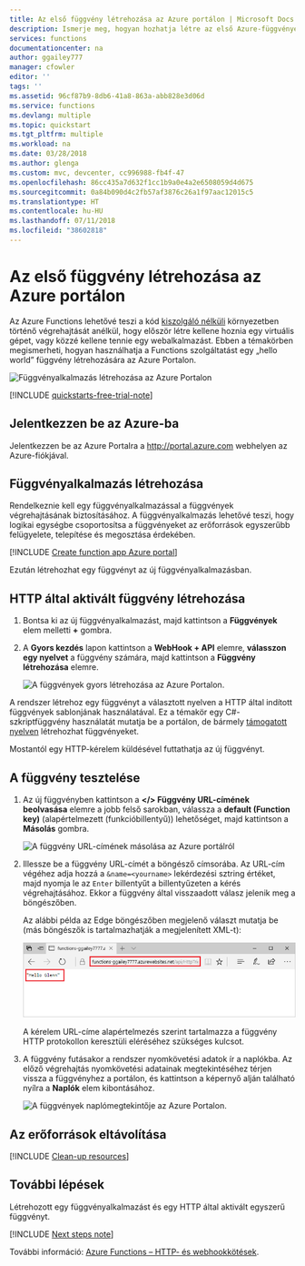 ```yaml
---
title: Az első függvény létrehozása az Azure portálon | Microsoft Docs
description: Ismerje meg, hogyan hozhatja létre az első Azure-függvényét kiszolgáló nélküli végrehajtáshoz az Azure Portalon.
services: functions
documentationcenter: na
author: ggailey777
manager: cfowler
editor: ''
tags: ''
ms.assetid: 96cf87b9-8db6-41a8-863a-abb828e3d06d
ms.service: functions
ms.devlang: multiple
ms.topic: quickstart
ms.tgt_pltfrm: multiple
ms.workload: na
ms.date: 03/28/2018
ms.author: glenga
ms.custom: mvc, devcenter, cc996988-fb4f-47
ms.openlocfilehash: 86cc435a7d632f1cc1b9a0e4a2e6508059d4d675
ms.sourcegitcommit: 0a84b090d4c2fb57af3876c26a1f97aac12015c5
ms.translationtype: HT
ms.contentlocale: hu-HU
ms.lasthandoff: 07/11/2018
ms.locfileid: "38602818"
---
```

# <a name="create-your-first-function-in-the-azure-portal"></a>Az első függvény létrehozása az Azure portálon

Az Azure Functions lehetővé teszi a kód [kiszolgáló nélküli](https://azure.microsoft.com/overview/serverless-computing/) környezetben történő végrehajtását anélkül, hogy először létre kellene hoznia egy virtuális gépet, vagy közzé kellene tennie egy webalkalmazást. Ebben a témakörben megismerheti, hogyan használhatja a Functions szolgáltatást egy „hello world” függvény létrehozására az Azure Portalon.

![Függvényalkalmazás létrehozása az Azure Portalon](./media/functions-create-first-azure-function/function-app-in-portal-editor.png)

[!INCLUDE [quickstarts-free-trial-note](../../includes/quickstarts-free-trial-note.md)]

## <a name="log-in-to-azure"></a>Jelentkezzen be az Azure-ba

Jelentkezzen be az Azure Portalra a <http://portal.azure.com> webhelyen az Azure-fiókjával.

## <a name="create-a-function-app"></a>Függvényalkalmazás létrehozása

Rendelkeznie kell egy függvényalkalmazással a függvények végrehajtásának biztosításához. A függvényalkalmazás lehetővé teszi, hogy logikai egységbe csoportosítsa a függvényeket az erőforrások egyszerűbb felügyelete, telepítése és megosztása érdekében. 

[!INCLUDE [Create function app Azure portal](../../includes/functions-create-function-app-portal.md)]

Ezután létrehozhat egy függvényt az új függvényalkalmazásban.

## <a name="create-function"></a>HTTP által aktivált függvény létrehozása

1. Bontsa ki az új függvényalkalmazást, majd kattintson a **Függvények** elem melletti **+** gombra.

2.  A **Gyors kezdés** lapon kattintson a **WebHook + API** elemre, **válasszon egy nyelvet** a függvény számára, majd kattintson a **Függvény létrehozása** elemre. 
   
    ![A függvények gyors létrehozása az Azure Portalon.](./media/functions-create-first-azure-function/function-app-quickstart-node-webhook.png)

A rendszer létrehoz egy függvényt a választott nyelven a HTTP által indított függvények sablonjának használatával. Ez a témakör egy C#-szkriptfüggvény használatát mutatja be a portálon, de bármely [támogatott nyelven](supported-languages.md) létrehozhat függvényeket. 

Mostantól egy HTTP-kérelem küldésével futtathatja az új függvényt.

## <a name="test-the-function"></a>A függvény tesztelése

1. Az új függvényben kattintson a **</> Függvény URL-címének beolvasása** elemre a jobb felső sarokban, válassza a **default (Function key)** (alapértelmezett (funkcióbillentyű)) lehetőséget, majd kattintson a **Másolás** gombra. 

    ![A függvény URL-címének másolása az Azure portálról](./media/functions-create-first-azure-function/function-app-develop-tab-testing.png)

2. Illessze be a függvény URL-címét a böngésző címsorába. Az URL-cím végéhez adja hozzá a `&name=<yourname>` lekérdezési sztring értéket, majd nyomja le az `Enter` billentyűt a billentyűzeten a kérés végrehajtásához. Ekkor a függvény által visszaadott válasz jelenik meg a böngészőben.  

    Az alábbi példa az Edge böngészőben megjelenő választ mutatja be (más böngészők is tartalmazhatják a megjelenített XML-t):

    ![A függvény által visszaadott válasz a böngészőben.](./media/functions-create-first-azure-function/function-app-browser-testing.png)

    A kérelem URL-címe alapértelmezés szerint tartalmazza a függvény HTTP protokollon keresztüli eléréséhez szükséges kulcsot.   

3. A függvény futásakor a rendszer nyomkövetési adatok ír a naplókba. Az előző végrehajtás nyomkövetési adatainak megtekintéséhez térjen vissza a függvényhez a portálon, és kattintson a képernyő alján található nyílra a **Naplók** elem kibontásához. 

   ![A függvények naplómegtekintője az Azure Portalon.](./media/functions-create-first-azure-function/function-view-logs.png)

## <a name="clean-up-resources"></a>Az erőforrások eltávolítása

[!INCLUDE [Clean-up resources](../../includes/functions-quickstart-cleanup.md)]

## <a name="next-steps"></a>További lépések

Létrehozott egy függvényalkalmazást és egy HTTP által aktivált egyszerű függvényt.  

[!INCLUDE [Next steps note](../../includes/functions-quickstart-next-steps.md)]

További információ: [Azure Functions – HTTP- és webhookkötések](functions-bindings-http-webhook.md).




